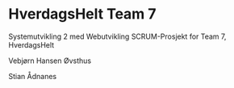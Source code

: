 # HverdagsHelt Team 7

Systemutvikling 2 med Webutvikling SCRUM-Prosjekt for Team 7, HverdagsHelt

Vebjørn Hansen Øvsthus

Stian Ådnanes
